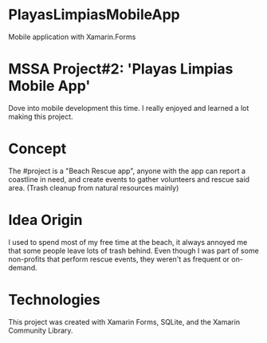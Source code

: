 # PlayasLimpiasMobileApp
Mobile application with Xamarin.Forms

# MSSA Project#2: 'Playas Limpias Mobile App'
Dove into mobile development this time. I really enjoyed and learned a lot making this project.

# Concept
The #project is a "Beach Rescue app", anyone with the app can report a coastline in need, and create events to gather volunteers and rescue said area. (Trash cleanup from natural resources mainly)

# Idea Origin
I used to spend most of my free time at the beach, it always annoyed me that some people leave lots of trash behind. Even though I was part of some non-profits that perform rescue events, they weren't as frequent or on-demand.

# Technologies
This project was created with Xamarin Forms, SQLite, and the Xamarin Community Library.

